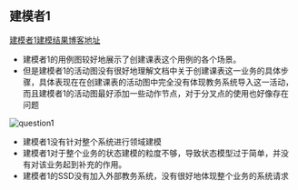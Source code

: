 ## 建模者1

[建模者1建模结果博客地址](https://github.com/SYSU-BronzeTiki/Documents/blob/master/doc/%E8%AF%BE%E7%A8%8B%E6%A0%BC%E5%AD%90%E6%96%87%E6%A1%A3%E7%BB%83%E4%B9%A0.md#%E5%BB%BA%E6%A8%A1%E8%A6%81%E6%B1%82)

* 建模者1的用例图较好地展示了创建课表这个用例的各个场景。
* 但是建模者1的活动图没有很好地理解文档中关于创建课表这一业务的具体步骤，具体表现在在创建课表的活动图中完全没有体现教务系统导入这一活动，而且建模者1的活动图最好添加一些动作节点，对于分叉点的使用也好像存在问题

![question1](https://github.com/SYSU-BronzeTiki/Documents/blob/master/image/%E8%AF%BE%E7%A8%8B%E6%A0%BC%E5%AD%90%E6%96%87%E6%A1%A3/question1.png?raw=true)

* 建模者1没有针对整个系统进行领域建模
* 建模者1对于整个业务的状态建模的粒度不够，导致状态模型过于简单，并没有对该业务起到补充的作用。
* 建模者1的SSD没有加入外部教务系统，没有很好地体现整个业务的系统请求

